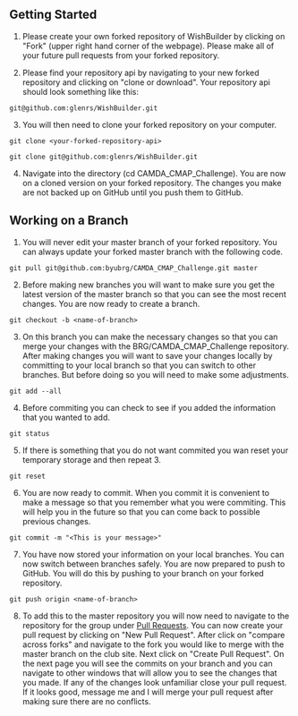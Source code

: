 ## Getting Started

1. Please create your own forked repository of WishBuilder by clicking on "Fork" (upper right hand corner of the webpage). Please make all of your future pull requests from your forked repository.

2. Please find your repository api by navigating to your new forked repository and clicking on "clone or download". Your repository api should look something like this:

  ```
  git@github.com:glenrs/WishBuilder.git
  ```

3. You will then need to clone your forked repository on your computer.

  ```
  git clone <your-forked-repository-api> 
  ```

  ```
  git clone git@github.com:glenrs/WishBuilder.git
  ```

4. Navigate into the directory (cd CAMDA_CMAP_Challenge). You are now on a cloned version on your forked repository. The changes you make are not backed up on GitHub until you push them to GitHub.

## Working on a Branch

1. You will never edit your master branch of your forked repository. You can always update your forked master branch with the following code.

  ```
  git pull git@github.com:byubrg/CAMDA_CMAP_Challenge.git master 
  ```

2. Before making new branches you will want to make sure you get the latest version of the master branch so that you can see the most recent changes. You are now ready to create a branch.

  ```
  git checkout -b <name-of-branch> 
  ```

3. On this branch you can make the necessary changes so that you can merge your changes with the BRG/CAMDA_CMAP_Challenge repository. After making changes you will want to save your changes locally by committing to your local branch so that you can switch to other branches. But before doing so you will need to make some adjustments.

  ```
  git add --all 
  ```

4. Before commiting you can check to see if you added the information that you wanted to add.

  ```
  git status
  ```

5. If there is something that you do not want commited you wan reset your temporary storage and then repeat 3.

  ```
  git reset
  ```

6. You are now ready to commit. When you commit it is convenient to make a message so that you remember what you were commiting. This will help you in the future so that you can come back to possible previous changes.

  ```
  git commit -m "<This is your message>"
  ```

7. You have now stored your information on your local branches. You can now switch between branches safely. You are now prepared to push to GitHub. You will do this by pushing to your branch on your forked repository.

  ```
  git push origin <name-of-branch>
  ```

8. To add this to the master repository you will now need to navigate to the repository for the group under [Pull Requests](https://github.com/byubrg/CAMDA_CMAP_Challenge/pulls). You can now create your pull request by clicking on "New Pull Request". After click on "compare across forks" and navigate to the fork you would like to merge with the master branch on the club site. Next click on "Create Pull Request". On the next page you will see the commits on your branch and you can navigate to other windows that will allow you to see the changes that you made. If any of the changes look unfamiliar close your pull request. If it looks good, message me and I will merge your pull request after making sure there are no conflicts.
